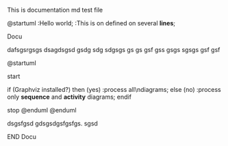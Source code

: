 This is documentation md test file

@startuml
:Hello world;
:This is on defined on
several **lines**;


Docu 

dafsgsrgsgs dsagdsgsd gsdg
sdg sdgsgs gs gs gsf gss
 gsgs sgsgs gsf gsf

 @startuml

start

if (Graphviz installed?) then (yes)
  :process all\ndiagrams;
else (no)
  :process only
  __sequence__ and __activity__ diagrams;
endif

stop
@enduml
@enduml

dsgsfgsd gdsgsdgsfgsfgs. sgsd

END Docu